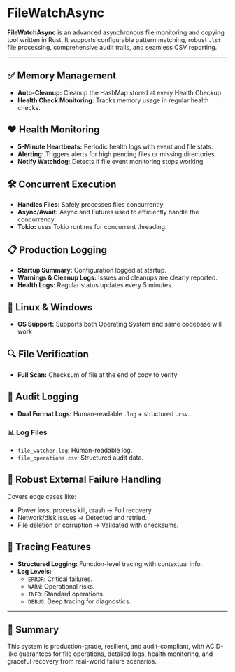 # FileWatchAsync

**FileWatchAsync** is an advanced asynchronous file monitoring and copying tool written in Rust. It supports configurable pattern matching, robust `.lst` file processing, comprehensive audit trails, and seamless CSV reporting.

---


## ✅ Memory Management

- **Auto-Cleanup:** Cleanup the HashMap stored at every Health Checkup
- **Health Check Monitoring:** Tracks memory usage in regular health checks.

## ❤️ Health Monitoring

- **5-Minute Heartbeats:** Periodic health logs with event and file stats.
- **Alerting:** Triggers alerts for high pending files or missing directories.
- **Notify Watchdog:** Detects if file event monitoring stops working.

## 🛠️ Concurrent Execution

- **Handles Files:** Safely processes files concurrently
- **Async/Await:** Async and Futures used to efficiently handle the concurrency.
- **Tokio:** uses Tokio runtime for concurrent threading.

## 📋 Production Logging

- **Startup Summary:** Configuration logged at startup.
- **Warnings & Cleanup Logs:** Issues and cleanups are clearly reported.
- **Health Logs:** Regular status updates every 5 minutes.

## 🚀 Linux & Windows 
- **OS Support:** Supports both Operating System and same codebase will work

## 🔍 File Verification

- **Full Scan:** Checksum of file at the end of copy to verify

## 📝 Audit Logging

- **Dual Format Logs:** Human-readable `.log` + structured `.csv`.


### 📊 Log Files

- `file_watcher.log`: Human-readable log.
- `file_operations.csv`: Structured audit data.


## 🧯 Robust External Failure Handling

Covers edge cases like:
- Power loss, process kill, crash → Full recovery.
- Network/disk issues → Detected and retried.
- File deletion or corruption → Validated with checksums.

## 🧵 Tracing Features

- **Structured Logging:** Function-level tracing with contextual info.
- **Log Levels:**
  - `ERROR`: Critical failures.
  - `WARN`: Operational risks.
  - `INFO`: Standard operations.
  - `DEBUG`: Deep tracing for diagnostics.

---

## 🎯 Summary

This system is production-grade, resilient, and audit-compliant, with ACID-like guarantees for file operations, detailed logs, health monitoring, and graceful recovery from real-world failure scenarios.
